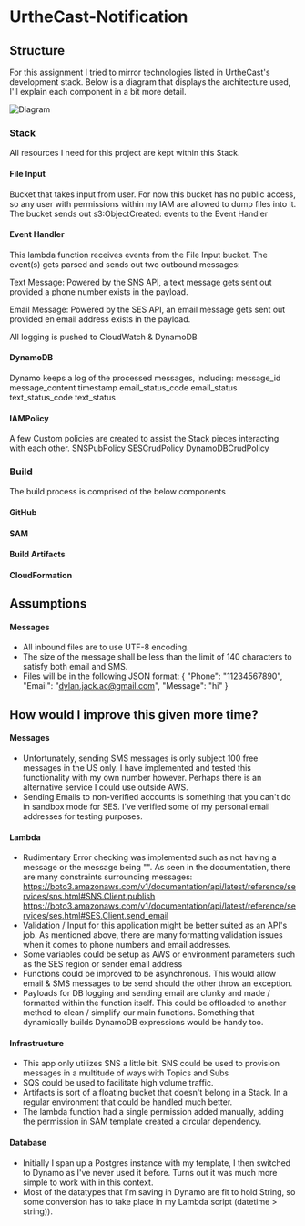 # UrtheCast-Notification

## Structure

For this assignment I tried to mirror technologies listed in UrtheCast's development stack. Below is a diagram that displays the architecture used, I'll explain each component in a bit more detail.

![Diagram](https://github.com/Zealen/UrtheCast-Notification/blob/main/images/Diagram.PNG)

### Stack
All resources I need for this project are kept within this Stack. 

#### File Input
Bucket that takes input from user. For now this bucket has no public access, so any user with permissions within my IAM are allowed to dump files into it. The bucket sends out s3:ObjectCreated: events to the Event Handler

#### Event Handler
This lambda function receives events from the File Input bucket. The event(s) gets parsed and sends out two outbound messages:

Text Message: Powered by the SNS API, a text message gets sent out provided a phone number exists in the payload.

Email Message: Powered by the SES API, an email message gets sent out provided en email address exists in the payload.

All logging is pushed to CloudWatch & DynamoDB

#### DynamoDB
Dynamo keeps a log of the processed messages, including:
message_id
message_content
timestamp
email_status_code
email_status
text_status_code
text_status

#### IAMPolicy
A few Custom policies are created to assist the Stack pieces interacting with each other.
SNSPubPolicy
SESCrudPolicy
DynamoDBCrudPolicy

### Build
The build process is comprised of the below components

#### GitHub

#### SAM

#### Build Artifacts

#### CloudFormation

## Assumptions

#### Messages

- All inbound files are to use UTF-8 encoding.
- The size of the message shall be less than the limit of 140 characters to satisfy both email and SMS.
- Files will be in the following JSON format:
{
  "Phone": "11234567890",
  "Email": "dylan.jack.ac@gmail.com",
  "Message": "hi"
}

## How would I improve this given more time?

#### Messages

- Unfortunately, sending SMS messages is only subject 100 free messages in the US only. I have implemented and tested this functionality with my own number however. Perhaps there is an alternative service I could use outside AWS.
- Sending Emails to non-verified accounts is something that you can't do in sandbox mode for SES. I've verified some of my personal email addresses for testing purposes.

#### Lambda

- Rudimentary Error checking was implemented such as not having a message or the message being "". As seen in the documentation, there are many constraints surrounding messages:
https://boto3.amazonaws.com/v1/documentation/api/latest/reference/services/sns.html#SNS.Client.publish
https://boto3.amazonaws.com/v1/documentation/api/latest/reference/services/ses.html#SES.Client.send_email
- Validation / Input for this application might be better suited as an API's job. As mentioned above, there are many formatting validation issues when it comes to phone numbers and email addresses.
- Some variables could be setup as AWS or environment parameters such as the SES region or sender email address
- Functions could be improved to be asynchronous. This would allow email & SMS messages to be send should the other throw an exception.
- Payloads for DB logging and sending email are clunky and made / formatted within the function itself. This could be offloaded to another method to clean / simplify our main functions. Something that dynamically builds DynamoDB expressions would be handy too.

#### Infrastructure

- This app only utilizes SNS a little bit. SNS could be used to provision messages in a multitude of ways with Topics and Subs
- SQS could be used to facilitate high volume traffic.
- Artifacts is sort of a floating bucket that doesn't belong in a Stack. In a regular environment that could be handled much better.
- The lambda function had a single permission added manually, adding the permission in SAM template created a circular dependency.

#### Database

- Initially I span up a Postgres instance with my template, I then switched to Dynamo as I've never used it before. Turns out it was much more simple to work with in this context.
- Most of the datatypes that I'm saving in Dynamo are fit to hold String, so some conversion has to take place in my Lambda script (datetime > string)).